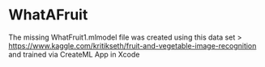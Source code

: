 # WhatAFruit

The missing WhatFruit1.mlmodel file was created using this data set > https://www.kaggle.com/kritikseth/fruit-and-vegetable-image-recognition
and trained via CreateML App in Xcode
